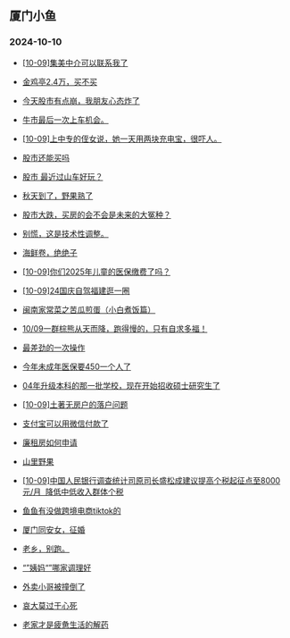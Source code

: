 ## 厦门小鱼 
### 2024-10-10

+ [[10-09]集美中介可以联系我了](http://bbs.xmfish.com/read-htm-tid-18249589.html)

+ [金鸡亭2.4万，买不买](http://bbs.xmfish.com/read-htm-tid-18249592.html)

+ [今天股市有点崩，我朋友心态炸了](http://bbs.xmfish.com/read-htm-tid-18249705.html)

+ [牛市最后一次上车机会。](http://bbs.xmfish.com/read-htm-tid-18249557.html)

+ [[10-09]上中专的侄女说，她一天用两块充电宝，很吓人。](http://bbs.xmfish.com/read-htm-tid-18249628.html)

+ [股市还能买吗](http://bbs.xmfish.com/read-htm-tid-18249547.html)

+ [股市 最近过山车好玩？](http://bbs.xmfish.com/read-htm-tid-18249657.html)

+ [秋天到了，野果熟了](http://bbs.xmfish.com/read-htm-tid-18249652.html)

+ [股市大跌，买房的会不会是未来的大冤种？](http://bbs.xmfish.com/read-htm-tid-18249679.html)

+ [别慌，这是技术性调整。](http://bbs.xmfish.com/read-htm-tid-18249667.html)

+ [海鲜卷，绝绝子](http://bbs.xmfish.com/read-htm-tid-18249677.html)

+ [[10-09]你们2025年儿童的医保缴费了吗？](http://bbs.xmfish.com/read-htm-tid-18249633.html)

+ [[10-09]24国庆自驾福建逛一圈](http://bbs.xmfish.com/read-htm-tid-18249695.html)

+ [闽南家常菜之苦瓜煎蛋（小白煮饭篇）](http://bbs.xmfish.com/read-htm-tid-18249614.html)

+ [10/09一群棕熊从天而降，跑得慢的，只有自求多福！](http://bbs.xmfish.com/read-htm-tid-18249718.html)

+ [最差劲的一次操作](http://bbs.xmfish.com/read-htm-tid-18249777.html)

+ [今年未成年医保要450一个人了](http://bbs.xmfish.com/read-htm-tid-18249735.html)

+ [04年升级本科的那一批学校，现在开始招收硕士研究生了](http://bbs.xmfish.com/read-htm-tid-18249704.html)

+ [[10-09]土著无房户的落户问题](http://bbs.xmfish.com/read-htm-tid-18249670.html)

+ [支付宝可以用微信付款了](http://bbs.xmfish.com/read-htm-tid-18249675.html)

+ [廉租房如何申请](http://bbs.xmfish.com/read-htm-tid-18249696.html)

+ [山里野果](http://bbs.xmfish.com/read-htm-tid-18249748.html)

+ [[10-09]中国人民银行调查统计司原司长盛松成建议提高个税起征点至8000元/月  降低中低收入群体个税](http://bbs.xmfish.com/read-htm-tid-18249779.html)

+ [鱼鱼有没做跨境电商tiktok的](http://bbs.xmfish.com/read-htm-tid-18249751.html)

+ [厦门同安女，征婚](http://bbs.xmfish.com/read-htm-tid-18249762.html)

+ [老乡，别跑。](http://bbs.xmfish.com/read-htm-tid-18249789.html)

+ [“”姨妈“”哪家调理好](http://bbs.xmfish.com/read-htm-tid-18249767.html)

+ [外卖小哥被撞倒了](http://bbs.xmfish.com/read-htm-tid-18249860.html)

+ [哀大莫过于心死](http://bbs.xmfish.com/read-htm-tid-18249794.html)

+ [老家才是疲惫生活的解药](http://bbs.xmfish.com/read-htm-tid-18249901.html)

